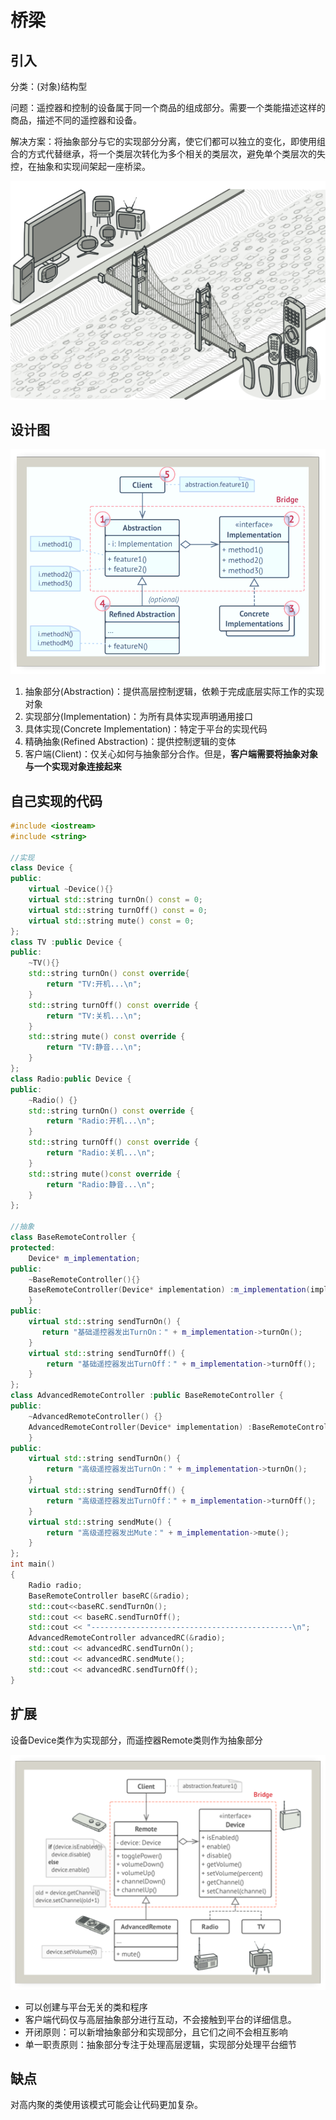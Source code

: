 # 桥梁

## 引入

分类：(对象)结构型

问题：遥控器和控制的设备属于同一个商品的组成部分。需要一个类能描述这样的商品，描述不同的遥控器和设备。

解决方案：将抽象部分与它的实现部分分离，使它们都可以独立的变化，即使用组合的方式代替继承，将一个类层次转化为多个相关的类层次，避免单个类层次的失控，在抽象和实现间架起一座桥梁。

![问题](Bridge.assets/问题.png) 

## 设计图

![设计图](Bridge.assets/设计图.png) 

1. 抽象部分(Abstraction)：提供高层控制逻辑，依赖于完成底层实际工作的实现对象
2. 实现部分(Implementation)：为所有具体实现声明通用接口
3. 具体实现(Concrete Implementation)：特定于平台的实现代码
4. 精确抽象(Refined Abstraction)：提供控制逻辑的变体
5. 客户端(Client)：仅关心如何与抽象部分合作。但是，**客户端需要将抽象对象与一个实现对象连接起来**

## 自己实现的代码

```c++
#include <iostream>
#include <string>

//实现
class Device {
public:
    virtual ~Device(){}
    virtual std::string turnOn() const = 0;
    virtual std::string turnOff() const = 0;
    virtual std::string mute() const = 0;
};
class TV :public Device {
public:
    ~TV(){}
    std::string turnOn() const override{
        return "TV:开机...\n";
    }
    std::string turnOff() const override {
        return "TV:关机...\n";
    }
    std::string mute() const override {
        return "TV:静音...\n";
    }
};
class Radio:public Device {
public:
    ~Radio() {}
    std::string turnOn() const override {
        return "Radio:开机...\n";
    }
    std::string turnOff() const override {
        return "Radio:关机...\n";
    }
    std::string mute()const override {
        return "Radio:静音...\n";
    }
};

//抽象
class BaseRemoteController {
protected:
    Device* m_implementation;
public:
    ~BaseRemoteController(){}
    BaseRemoteController(Device* implementation) :m_implementation(implementation){
    }
public:
    virtual std::string sendTurnOn() {
       return "基础遥控器发出TurnOn：" + m_implementation->turnOn();
    }
    virtual std::string sendTurnOff() {
        return "基础遥控器发出TurnOff：" + m_implementation->turnOff();
    }
};
class AdvancedRemoteController :public BaseRemoteController {
public:
    ~AdvancedRemoteController() {}
    AdvancedRemoteController(Device* implementation) :BaseRemoteController(implementation) {
    }
public:
    virtual std::string sendTurnOn() {
        return "高级遥控器发出TurnOn：" + m_implementation->turnOn();
    }
    virtual std::string sendTurnOff() {
        return "高级遥控器发出TurnOff：" + m_implementation->turnOff();
    }
    virtual std::string sendMute() {
        return "高级遥控器发出Mute：" + m_implementation->mute();
    }
};
int main()
{
    Radio radio;
    BaseRemoteController baseRC(&radio);
    std::cout<<baseRC.sendTurnOn();
    std::cout << baseRC.sendTurnOff();
    std::cout << "---------------------------------------------\n";
    AdvancedRemoteController advancedRC(&radio);
    std::cout << advancedRC.sendTurnOn();
    std::cout << advancedRC.sendMute();
    std::cout << advancedRC.sendTurnOff();
}
```

## 扩展

设备Device类作为实现部分，而遥控器Remote类则作为抽象部分

![扩展](Bridge.assets/扩展.png) 

+ 可以创建与平台无关的类和程序
+ 客户端代码仅与高层抽象部分进行互动，不会接触到平台的详细信息。
+ 开闭原则：可以新增抽象部分和实现部分，且它们之间不会相互影响
+ 单一职责原则：抽象部分专注于处理高层逻辑，实现部分处理平台细节

## 缺点

对高内聚的类使用该模式可能会让代码更加复杂。